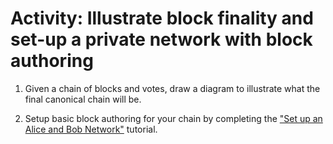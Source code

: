 # Activity: Illustrate block finality and set-up a private network with block authoring

1. Given a chain of blocks and votes, draw a diagram to illustrate what the final canonical chain will be.

2. Setup basic block authoring for your chain by completing the ["Set up an Alice and Bob Network"](https://docs.substrate.io/tutorials/v3/private-network/) tutorial.